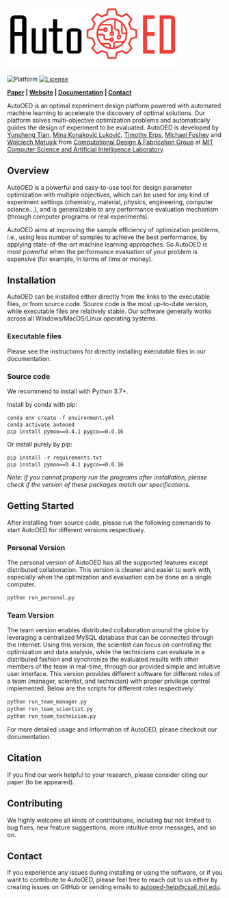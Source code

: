 <img width="400" src="docs/source/_static/logo.png">

![Platform](https://img.shields.io/badge/platform-windows|macos|linux-lightgrey) [![License](https://img.shields.io/badge/license-MIT-green.svg)](LICENSE) 

**[Paper]() | [Website]() | [Documentation]() | [Contact](mailto:autooed-help@csail.mit.edu)**

AutoOED is an optimal experiment design platform powered with automated machine learning to accelerate the discovery of optimal solutions. Our platform solves multi-objective optimization problems and automatically guides the design of experiment to be evaluated. AutoOED is developed by [Yunsheng Tian](https://www.yunshengtian.com/), [Mina Konaković Luković](http://people.csail.mit.edu/mina/), [Timothy Erps](https://www.linkedin.com/in/timothy-erps-15622a49/), [Michael Foshey](https://www.linkedin.com/in/michael-foshey/) and [Wojciech Matusik](https://cdfg.mit.edu/wojciech) from [Computational Design & Fabrication Group](https://cdfg.mit.edu/) at [MIT Computer Science and Artificial Intelligence Laboratory](https://www.csail.mit.edu/).

## Overview

AutoOED is a powerful and easy-to-use tool for design parameter optimization with multiple objectives, which can be used for any kind of experiment settings (chemistry, material, physics, engineering, computer science…), and is generalizable to any performance evaluation mechanism (through computer programs or real experiments).

AutoOED aims at improving the sample efficiency of optimization problems, i.e., using less number of samples to achieve the best performance, by applying state-of-the-art machine learning approaches. So AutoOED is most powerful when the performance evaluation of your problem is expensive (for example, in terms of time or money).

## Installation

AutoOED can be installed either directly from the links to the executable files, or from source code. Source code is the most up-to-date version, while executable files are relatively stable. Our software generally works across all Windows/MacOS/Linux operating systems.

### Executable files

Please see the instructions for directly installing executable files in our documentation.

### Source code

We recommend to install with Python 3.7+.

Install by conda with pip:

```
conda env create -f environment.yml
conda activate autooed
pip install pymoo==0.4.1 pygco==0.0.16
```

Or install purely by pip:

```
pip install -r requirements.txt
pip install pymoo==0.4.1 pygco==0.0.16
```

*Note: If you cannot properly run the programs after installation, please check if the version of these packages match our specifications.*

## Getting Started

After installing from source code, please run the following commands to start AutoOED for different versions respectively.

### Personal Version

The personal version of AutoOED has all the supported features except distributed collaboration. This version is cleaner and easier to work with, especially when the optimization and evaluation can be done on a single computer.

```bash
python run_personal.py
```

### Team Version

The team version enables distributed collaboration around the globe by leveraging a centralized MySQL database that can be connected through the Internet. Using this version, the scientist can focus on controlling the optimization and data analysis, while the technicians can evaluate in a distributed fashion and synchronize the evaluated results with other members of the team in real-time, through our provided simple and intuitive user interface. This version provides different software for different roles of a team (manager, scientist, and technician) with proper privilege control implemented. Below are the scripts for different roles respectively:

```bash
python run_team_manager.py
python run_team_scientist.py
python run_team_technician.py
```

For more detailed usage and information of AutoOED, please checkout our documentation.

## Citation

If you find our work helpful to your research, please consider citing our paper (to be appeared).

## Contributing

We highly welcome all kinds of contributions, including but not limited to bug fixes, new feature suggestions, more intuitive error messages, and so on.

## Contact

If you experience any issues during installing or using the software, or if you want to contribute to AutoOED, please feel free to reach out to us either by creating issues on GitHub or sending emails to autooed-help@csail.mit.edu.